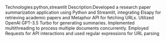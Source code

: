 Technologies:python,streamlit
Description:Developed a research paper summarization application using Python and Streamlit, integrating Elsapy for retrieving academic papers and Metaphor API for fetching URLs. 
Utilized OpenAI GPT-3.5 Turbo for generating summaries. Implemented multithreading to process multiple documents concurrently. 
Employed Requests for API interactions and used regular expressions for URL parsing
